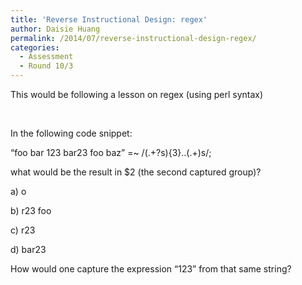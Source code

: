```yaml
---
title: 'Reverse Instructional Design: regex'
author: Daisie Huang
permalink: /2014/07/reverse-instructional-design-regex/
categories:
  - Assessment
  - Round 10/3
---
```

This would be following a lesson on regex (using perl syntax)

&nbsp;

In the following code snippet:

&#8220;foo bar 123 bar23 foo baz&#8221; =~ /(.+?s){3}..(.+)s/;

what would be the result in $2 (the second captured group)?

a) o

b) r23 foo

c) r23

d) bar23

How would one capture the expression &#8220;123&#8221; from that same string?

&nbsp;
